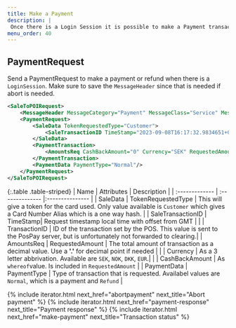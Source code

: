 ```yaml
---
title: Make a Payment
description: |
 Once there is a Login Session it is possible to make a Payment transaction
menu_order: 40
---
```

## PaymentRequest

Send a PaymentRequest to make a payment or refund when there is a `LoginSession`.
Make sure to save the `MessageHeader` since that is needed if abort is needed.

```xml
<SaleToPOIRequest>
    <MessageHeader MessageCategory="Payment" MessageClass="Service" MessageType="Request" POIID="A-POIID" ProtocolVersion="3.1" SaleID="ECR1" ServiceID="1524253497"/>
    <PaymentRequest>
        <SaleData TokenRequestedType="Customer">
            <SaleTransactionID TimeStamp="2023-09-08T16:17:32.9834651+02:00" TransactionID="1524253496"/>
        </SaleData>
        <PaymentTransaction>
            <AmountsReq CashBackAmount="0" Currency="SEK" RequestedAmount="38"/>
        </PaymentTransaction>
        <PaymentData PaymentType="Normal"/>
    </PaymentRequest>
</SaleToPOIRequest>
```

{:.table .table-striped}
| Name | Attributes | Description |
| :------------- | :-------------- |:--------------- |
| SaleData | TokenRequestedType | This will give a token for the card used. Only value available is `Customer` which gives a Card Number Alias which is a one way hash. |
| SaleTransactionID | TimeStamp| Request timestamp local time with offset from GMT |
|   | TransactionID | ID of the transaction set by the POS. This value is sent to the PosPay server, but is unfortunately not forwarded to clearing.|
| AmountsReq | RequestedAmount | The total amount of transaction as a decimal value. Use a **'.'** for decimal point if needed |
|   | Currency | As a 3 letter abbrivation. Available are `SEK`, `NOK`, `DKK`, `EUR`.|
|  | CashBackAmount | As `whereof`value. Is included in `RequestedAmount` |
| PaymentData | PaymentType | Type of transaction that is requested. Availabel values are `Normal`, which is a payment and `Refund` |

{% include iterator.html next_href="abortpayment" next_title="Abort payment" %}
{% include iterator.html next_href="payment-response" next_title="Payment response" %}
{% include iterator.html next_href="make-payment" next_title="Transaction status" %}
